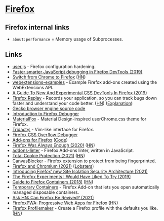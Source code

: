 # [Firefox](https://www.mozilla.org/en-US/firefox/)

## Firefox internal links

- `about:performance` = Memory usage of Subprocesses.

## Links

- [user.js](https://github.com/pyllyukko/user.js) - Firefox configuration hardening.
- [Faster smarter JavaScript debugging in Firefox DevTools (2019)](https://hacks.mozilla.org/2019/05/faster-smarter-javascript-debugging-in-firefox/)
- [Switch from Chrome to Firefox](https://www.mozilla.org/en-US/firefox/switch/) ([HN](https://news.ycombinator.com/item?id=20052623))
- [webextensions-examples](https://github.com/mdn/webextensions-examples) - Example Firefox add-ons created using the WebExtensions API.
- [A Guide To New And Experimental CSS DevTools In Firefox (2019)](https://www.smashingmagazine.com/2019/10/guide-new-experimental-css-devtools-firefox/)
- [Firefox Replay](https://firefox-replay.com/) - Records your application, so you can track bugs down faster and understand your code better. ([HN](https://news.ycombinator.com/item?id=21655958)) ([Explanation](https://github.com/mozilla/gecko-dev/blob/11d9c7b7fa82fdfb8ac2a8f0864e9d8d5fe2b926/mfbt/RecordReplay.h#L32-L73))
- [Gecko browser engine source code](https://github.com/mozilla/gecko-dev)
- [Introduction to Firefox Debugger](https://mozilladevelopers.github.io/playground/debugger)
- [MaterialFox](https://github.com/muckSponge/MaterialFox) - Material Design-inspired userChrome.css theme for Firefox.
- [Tridactyl](https://github.com/tridactyl/tridactyl) - Vim-like interface for Firefox.
- [Firefox CSS Overflow Debugger](https://twitter.com/violasong/status/1314406711696912386)
- [Add-ons for Firefox](https://addons.mozilla.org/en-US/firefox/) ([Code](https://github.com/mozilla/addons-server))
- [Firefox Was Always Enough (2020)](https://www.ianbicking.org/blog/2020/11/firefox-was-always-enough.html) ([HN](https://news.ycombinator.com/item?id=25443152))
- [addons-linter](https://github.com/mozilla/addons-linter) - Firefox Add-ons linter, written in JavaScript.
- [Total Cookie Protection (2021)](https://blog.mozilla.org/security/2021/02/23/total-cookie-protection/) ([HN](https://news.ycombinator.com/item?id=26237404))
- [CanvasBlocker](https://github.com/kkapsner/CanvasBlocker) - Firefox extension to protect from being fingerprinted.
- [Firefox and Chromium (2021)](https://madaidans-insecurities.github.io/firefox-chromium.html) ([Lobsters](https://lobste.rs/s/eys36p/firefox_chromium))
- [Introducing Firefox’ new Site Isolation Security Architecture (2021)](https://hacks.mozilla.org/2021/05/introducing-firefox-new-site-isolation-security-architecture/)
- [The Firefox Experiments I Would Have Liked To Try (2019)](https://www.ianbicking.org/blog/2019/03/firefox-experiments-i-would-have-liked.html)
- [Guide to Firefox Containers (2018)](https://www.thechiefmeat.com/guides/containers.html) ([HN](https://news.ycombinator.com/item?id=28353876))
- [Temporary Containers](https://github.com/stoically/temporary-containers) - Firefox Add-on that lets you open automatically managed disposable containers.
- [Ask HN: Can Firefox Be Revived? (2021)](https://news.ycombinator.com/item?id=28954390)
- [FirefoxPWA: Progressive Web Apps for Firefox](https://github.com/filips123/FirefoxPWA) ([HN](https://news.ycombinator.com/item?id=29440225))
- [Firefox Profilemaker](https://ffprofile.com/) - Create a Firefox profile with the defaults you like. ([HN](https://news.ycombinator.com/item?id=29604754))
